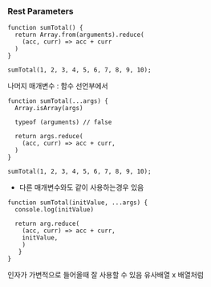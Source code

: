 ### Rest Parameters


```
function sumTotal() {
  return Array.from(arguments).reduce(
    (acc, curr) => acc + curr
  )
}

sumTotal(1, 2, 3, 4, 5, 6, 7, 8, 9, 10);

```

나머지 매개변수 : 함수 선언부에서 
```
function sumTotal(...args) {
  Array.isArray(args)

  typeof (arguments) // false
  
  return args.reduce(
    (acc, curr) => acc + curr,
  )
}

sumTotal(1, 2, 3, 4, 5, 6, 7, 8, 9, 10);

```

- 다른 매개변수와도 같이 사용하는경우 있음

```
function sumTotal(initValue, ...args) {
  console.log(initValue)
  
  return arg.reduce(
    (acc, curr) => acc + curr,
    initValue,
    )
   }
}
```

인자가 가변적으로 들어올때 잘 사용할 수 있음
유사배열 x 배열처럼 
